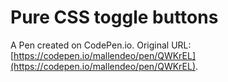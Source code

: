 # Pure CSS toggle buttons

A Pen created on CodePen.io. Original URL: [https://codepen.io/mallendeo/pen/QWKrEL](https://codepen.io/mallendeo/pen/QWKrEL).

